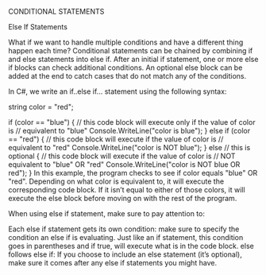 CONDITIONAL STATEMENTS

Else If Statements

What if we want to handle multiple conditions and have a different thing happen each time? Conditional statements can be chained by combining if and else statements into else if. After an initial if statement, one or more else if blocks can check additional conditions. An optional else block can be added at the end to catch cases that do not match any of the conditions.

In C#, we write an if..else if... statement using the following syntax:

string color = "red";

if (color == "blue")
{
  // this code block will execute only if the value of color is 
  // equivalent to "blue"
  Console.WriteLine("color is blue");
} 
else if (color == "red")
{
  // this code block will execute if the value of color is 
  // equivalent to "red"
  Console.WriteLine("color is NOT blue");
} 
else // this is optional
{
  // this code block will execute if the value of color is 
  // NOT equivalent to "blue" OR "red"
  Console.WriteLine("color is NOT blue OR red");
}
In this example, the program checks to see if color equals "blue" OR "red". Depending on what color is equivalent to, it will execute the corresponding code block. If it isn’t equal to either of those colors, it will execute the else block before moving on with the rest of the program.

When using else if statement, make sure to pay attention to:

Each else if statement gets its own condition: make sure to specify the condition an else if is evaluating. Just like an if statement, this condition goes in parentheses and if true, will execute what is in the code block.
else follows else if: If you choose to include an else statement (it’s optional), make sure it comes after any else if statements you might have.
